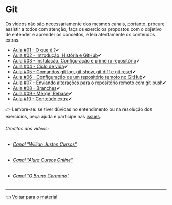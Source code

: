 # Git

Os vídeos não são necessariamente dos mesmos canais, portanto, procure assistir a todos com atenção, faça os exercícios propostos com o objetivo de entender e aprender os conceitos, e leia atentamente os conteúdos extras.

- [Aula #01 - O que é ?](aula01/aula.md)✔
- [Aula #02 - Introdução, História e GitHub](aula02/aula.md)✔
- [Aula #03 - Instalação, Configuração e primeiro repositório](aula03/aula.md)✔
- [Aula #04 - Ciclo de vida](aula04/aula.md)✔
- [Aula #05 - Comandos git log, git show, git diff e git reset](aula05/aula.md)✔
- [Aula #06 - Configuração de um repositório remoto no GitHub](aula06/aula.md)✔
- [Aula #07 - Enviando alterações para o repositório remoto com git push](aula07/aula.md)✔
- [Aula #08 - Branches](aula08/aula.md)✔
- [Aula #09 - Merge, Rebase](aula09/aula.md)✔
- [Aula #10 - Conteúdo extra](aula10/aula.md)✔

👉 Lembre-se: se tiver dúvidas no entendimento ou na resolução dos exercícios, peça ajuda e participe nas [issues](https://github.com/cwi-reset/edicao-04-level-1/issues).

###### _Créditos dos vídeos:_
 - ###### [Canal "Willian Justen Cursos"](https://www.youtube.com/c/WillianJustenCursos)
 - ###### [Canal "Alura Cursos Online"](https://www.youtube.com/channel/UCo7EHzKF2zDFWszw7Dg4mPw)
 - ###### [Canal "O Bruno Germano"](https://www.youtube.com/channel/UCBWbWViVqDHckknir8PIIdg)
 
---

👈 [Voltar para o material](../material.md)
